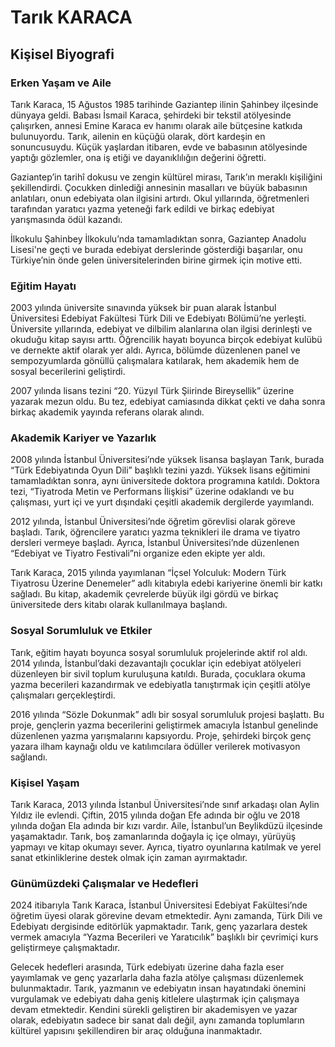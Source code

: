 # Tarık KARACA

## Kişisel Biyografi

### Erken Yaşam ve Aile

Tarık Karaca, 15 Ağustos 1985 tarihinde Gaziantep ilinin Şahinbey ilçesinde dünyaya geldi. Babası İsmail Karaca, şehirdeki bir tekstil atölyesinde çalışırken, annesi Emine Karaca ev hanımı olarak aile bütçesine katkıda bulunuyordu. Tarık, ailenin en küçüğü olarak, dört kardeşin en sonuncusuydu. Küçük yaşlardan itibaren, evde ve babasının atölyesinde yaptığı gözlemler, ona iş etiği ve dayanıklılığın değerini öğretti.

Gaziantep’in tarihî dokusu ve zengin kültürel mirası, Tarık’ın meraklı kişiliğini şekillendirdi. Çocukken dinlediği annesinin masalları ve büyük babasının anlatıları, onun edebiyata olan ilgisini artırdı. Okul yıllarında, öğretmenleri tarafından yaratıcı yazma yeteneği fark edildi ve birkaç edebiyat yarışmasında ödül kazandı.

İlkokulu Şahinbey İlkokulu’nda tamamladıktan sonra, Gaziantep Anadolu Lisesi'ne geçti ve burada edebiyat derslerinde gösterdiği başarılar, onu Türkiye’nin önde gelen üniversitelerinden birine girmek için motive etti.

### Eğitim Hayatı

2003 yılında üniversite sınavında yüksek bir puan alarak İstanbul Üniversitesi Edebiyat Fakültesi Türk Dili ve Edebiyatı Bölümü’ne yerleşti. Üniversite yıllarında, edebiyat ve dilbilim alanlarına olan ilgisi derinleşti ve okuduğu kitap sayısı arttı. Öğrencilik hayatı boyunca birçok edebiyat kulübü ve dernekte aktif olarak yer aldı. Ayrıca, bölümde düzenlenen panel ve sempozyumlarda gönüllü çalışmalara katılarak, hem akademik hem de sosyal becerilerini geliştirdi.

2007 yılında lisans tezini “20. Yüzyıl Türk Şiirinde Bireysellik” üzerine yazarak mezun oldu. Bu tez, edebiyat camiasında dikkat çekti ve daha sonra birkaç akademik yayında referans olarak alındı.

### Akademik Kariyer ve Yazarlık

2008 yılında İstanbul Üniversitesi’nde yüksek lisansa başlayan Tarık, burada “Türk Edebiyatında Oyun Dili” başlıklı tezini yazdı. Yüksek lisans eğitimini tamamladıktan sonra, aynı üniversitede doktora programına katıldı. Doktora tezi, “Tiyatroda Metin ve Performans İlişkisi” üzerine odaklandı ve bu çalışması, yurt içi ve yurt dışındaki çeşitli akademik dergilerde yayımlandı.

2012 yılında, İstanbul Üniversitesi’nde öğretim görevlisi olarak göreve başladı. Tarık, öğrencilere yaratıcı yazma teknikleri ile drama ve tiyatro dersleri vermeye başladı. Ayrıca, İstanbul Üniversitesi’nde düzenlenen “Edebiyat ve Tiyatro Festivali”ni organize eden ekipte yer aldı.

Tarık Karaca, 2015 yılında yayımlanan “İçsel Yolculuk: Modern Türk Tiyatrosu Üzerine Denemeler” adlı kitabıyla edebi kariyerine önemli bir katkı sağladı. Bu kitap, akademik çevrelerde büyük ilgi gördü ve birkaç üniversitede ders kitabı olarak kullanılmaya başlandı.

### Sosyal Sorumluluk ve Etkiler

Tarık, eğitim hayatı boyunca sosyal sorumluluk projelerinde aktif rol aldı. 2014 yılında, İstanbul’daki dezavantajlı çocuklar için edebiyat atölyeleri düzenleyen bir sivil toplum kuruluşuna katıldı. Burada, çocuklara okuma yazma becerileri kazandırmak ve edebiyatla tanıştırmak için çeşitli atölye çalışmaları gerçekleştirdi.

2016 yılında “Sözle Dokunmak” adlı bir sosyal sorumluluk projesi başlattı. Bu proje, gençlerin yazma becerilerini geliştirmek amacıyla İstanbul genelinde düzenlenen yazma yarışmalarını kapsıyordu. Proje, şehirdeki birçok genç yazara ilham kaynağı oldu ve katılımcılara ödüller verilerek motivasyon sağlandı.

### Kişisel Yaşam

Tarık Karaca, 2013 yılında İstanbul Üniversitesi’nde sınıf arkadaşı olan Aylin Yıldız ile evlendi. Çiftin, 2015 yılında doğan Efe adında bir oğlu ve 2018 yılında doğan Ela adında bir kızı vardır. Aile, İstanbul’un Beylikdüzü ilçesinde yaşamaktadır. Tarık, boş zamanlarında doğayla iç içe olmayı, yürüyüş yapmayı ve kitap okumayı sever. Ayrıca, tiyatro oyunlarına katılmak ve yerel sanat etkinliklerine destek olmak için zaman ayırmaktadır.

### Günümüzdeki Çalışmalar ve Hedefleri

2024 itibarıyla Tarık Karaca, İstanbul Üniversitesi Edebiyat Fakültesi’nde öğretim üyesi olarak görevine devam etmektedir. Aynı zamanda, Türk Dili ve Edebiyatı dergisinde editörlük yapmaktadır. Tarık, genç yazarlara destek vermek amacıyla “Yazma Becerileri ve Yaratıcılık” başlıklı bir çevrimiçi kurs geliştirmeye çalışmaktadır.

Gelecek hedefleri arasında, Türk edebiyatı üzerine daha fazla eser yayımlamak ve genç yazarlarla daha fazla atölye çalışması düzenlemek bulunmaktadır. Tarık, yazmanın ve edebiyatın insan hayatındaki önemini vurgulamak ve edebiyatı daha geniş kitlelere ulaştırmak için çalışmaya devam etmektedir. Kendini sürekli geliştiren bir akademisyen ve yazar olarak, edebiyatın sadece bir sanat dalı değil, aynı zamanda toplumların kültürel yapısını şekillendiren bir araç olduğuna inanmaktadır.